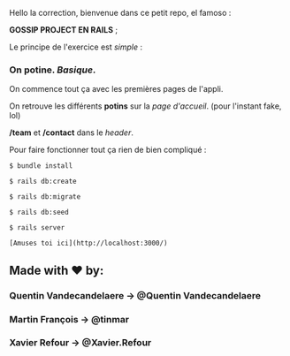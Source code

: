 Hello la correction, bienvenue dans ce petit repo, el famoso :

**GOSSIP PROJECT EN RAILS** ;

Le principe de l'exercice est *simple* : 

### On potine. *Basique*.

On commence tout ça avec les premières pages de l'appli.

On retrouve les différents __potins__ sur la *page d'accueil*. (pour l'instant fake, lol)

__/team__ et __/contact__ dans le *header*.

Pour faire fonctionner tout ça rien de bien compliqué : 
~~~~~~~~~~~~~~~~~~~~
$ bundle install

$ rails db:create

$ rails db:migrate

$ rails db:seed

$ rails server

[Amuses toi ici](http://localhost:3000/) 

~~~~~~~~~~~~~~~~~~~~

## Made with ♥ by:

### Quentin Vandecandelaere -> @Quentin Vandecandelaere

### Martin François -> @tinmar

### Xavier Refour -> @Xavier.Refour
